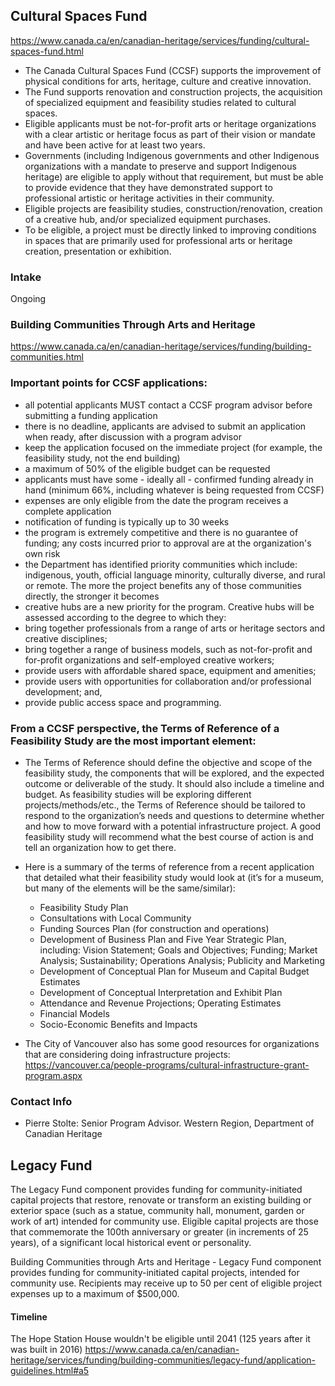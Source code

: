 ## Cultural Spaces Fund
https://www.canada.ca/en/canadian-heritage/services/funding/cultural-spaces-fund.html
- The Canada Cultural Spaces Fund (CCSF) supports the improvement of physical conditions for arts, heritage, culture and creative innovation. 
- The Fund supports renovation and construction projects, the acquisition of specialized equipment and feasibility studies related to cultural spaces.  
- Eligible applicants must be not-for-profit arts or heritage organizations with a clear artistic or heritage focus as part of their vision or mandate 
and have been active for at least two years.  
- Governments (including Indigenous governments and other Indigenous organizations with a mandate to preserve and support Indigenous heritage) are eligible to apply without that requirement, but must be able to provide evidence that they have demonstrated support to professional artistic or 
heritage activities in their community.  
- Eligible projects are feasibility studies, construction/renovation, creation of a creative hub, and/or specialized equipment purchases.  
- To be eligible, a project must be directly linked to improving conditions in spaces that are primarily used for professional arts or heritage creation, presentation 
or exhibition.

### Intake
Ongoing

### Building Communities Through Arts and Heritage
https://www.canada.ca/en/canadian-heritage/services/funding/building-communities.html


### Important points for CCSF applications: 
- all potential applicants MUST contact a CCSF program advisor before submitting a funding application 
- there is no deadline, applicants are advised to submit an application when ready, after discussion with a program advisor
- keep the application focused on the immediate project (for example, the feasibility study, not the end building)
- a maximum of 50% of the eligible budget can be requested 
- applicants must have some - ideally all - confirmed funding already in hand (minimum 66%, including whatever is being requested from CCSF)
- expenses are only eligible from the date the program receives a complete application 
- notification of funding is typically up to 30 weeks
- the program is extremely competitive and there is no guarantee of funding; any costs incurred prior to approval are at the organization's own risk 
- the Department has identified priority communities which include: indigenous, youth, official language minority, culturally diverse, and rural or remote.  The more the project benefits any of those communities directly, the stronger it becomes
- creative hubs are a new priority for the program.  Creative hubs will be assessed according to the degree to which they:
- bring together professionals from a range of arts or heritage sectors and creative disciplines;
- bring together a range of business models, such as not-for-profit and for-profit organizations and self-employed creative workers;
- provide users with affordable shared space, equipment and amenities;
- provide users with opportunities for collaboration and/or professional development; and,
- provide public access space and programming.
 

### From a CCSF perspective, the Terms of Reference of a Feasibility Study are the most important element: 
- The Terms of Reference should define the objective and scope of the feasibility study, the components that will be explored, and the expected outcome or deliverable of the study. It should also include a timeline and budget. As feasibility studies will be exploring different projects/methods/etc., the Terms of Reference should be tailored to respond to the organization’s needs and questions to determine whether and how to move forward with a potential infrastructure project. A good feasibility study will recommend what the best course of action is and tell an organization how to get there.
- Here is a summary of the terms of reference from a recent application that detailed what their feasibility study would look at (it’s for a museum, but many of the elements will be the same/similar):
   - Feasibility Study Plan
   - Consultations with Local Community
   - Funding Sources Plan (for construction and operations)
   - Development of Business Plan and Five Year Strategic Plan, including: Vision Statement; Goals and Objectives; Funding; Market Analysis; Sustainability; Operations Analysis; Publicity and Marketing
   - Development of Conceptual Plan for Museum and Capital Budget Estimates
   - Development of Conceptual Interpretation and Exhibit Plan
   - Attendance and Revenue Projections; Operating Estimates
   - Financial Models
   - Socio-Economic Benefits and Impacts

- The City of Vancouver also has some good resources for organizations that are considering doing infrastructure projects: https://vancouver.ca/people-programs/cultural-infrastructure-grant-program.aspx

### Contact Info
- Pierre Stolte: Senior Program Advisor. Western Region, Department of Canadian Heritage

## Legacy Fund
The Legacy Fund component provides funding for community-initiated capital projects that restore, renovate or transform an existing building or exterior space (such as a statue, community hall, monument, garden or work of art) intended for community use. Eligible capital projects are those that commemorate the 100th anniversary or greater (in increments of 25 years), of a significant local historical event or personality.

Building Communities through Arts and Heritage - Legacy Fund component provides funding for community-initiated capital projects, intended for community use. Recipients may receive up to 50 per cent of eligible project expenses up to a maximum of $500,000.

#### Timeline
The Hope Station House wouldn't be eligible until 2041 (125 years after it was built in 2016)
https://www.canada.ca/en/canadian-heritage/services/funding/building-communities/legacy-fund/application-guidelines.html#a5

